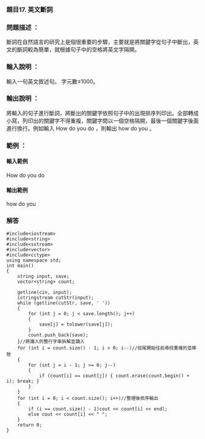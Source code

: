 ### 題目17. 英文斷詞

### 問題描述 ：

斷詞在自然語言的研究上是個很重要的步驟，主要就是將關鍵字從句子中斷出，英文的斷詞較為簡單，就根據句子中的空格將英文字隔開。

### 輸入說明 ：

輸入一句英文敘述句。 字元數≤1000。

### 輸出說明 ：

將輸入的句子進行斷詞，將斷出的關鍵字依照句子中的出現排序列印出。全部轉成小寫，列印出的關鍵字不得重複，關鍵字間以一個空格隔開，最後一個關鍵字後面進行換行。例如輸入 How do you do ，則輸出 how do you 。

### 範例 ：

#### 輸入範例

How do you do

#### 輸出範例

how do you

### 解答
```
#include<iostream>
#include<string>
#include<sstream>
#include<vector>
#include<cctype>
using namespace std;
int main()
{
	string input, save;
	vector<string> count;

	getline(cin, input);
	istringstream cutStr(input);
	while (getline(cutStr, save, ' '))
	{
		for (int j = 0; j < save.length(); j++)
		{
			save[j] = tolower(save[j]);
		}
		count.push_back(save);
	}//將讀入的整行字串拆解並讀入 
	for (int i = count.size() - 1; i > 0; i--)//從尾開始往前尋找重複的並移除 
	{
		for (int j = i - 1; j >= 0; j--)
		{
			if (count[i] == count[j]) { count.erase(count.begin() + i); break; }
		}
	}
	for (int i = 0; i < count.size(); i++)//整理後依序輸出 
	{
		if (i == count.size() - 1)cout << count[i] << endl;
		else cout << count[i] << " ";
	}
	return 0;
}
```
